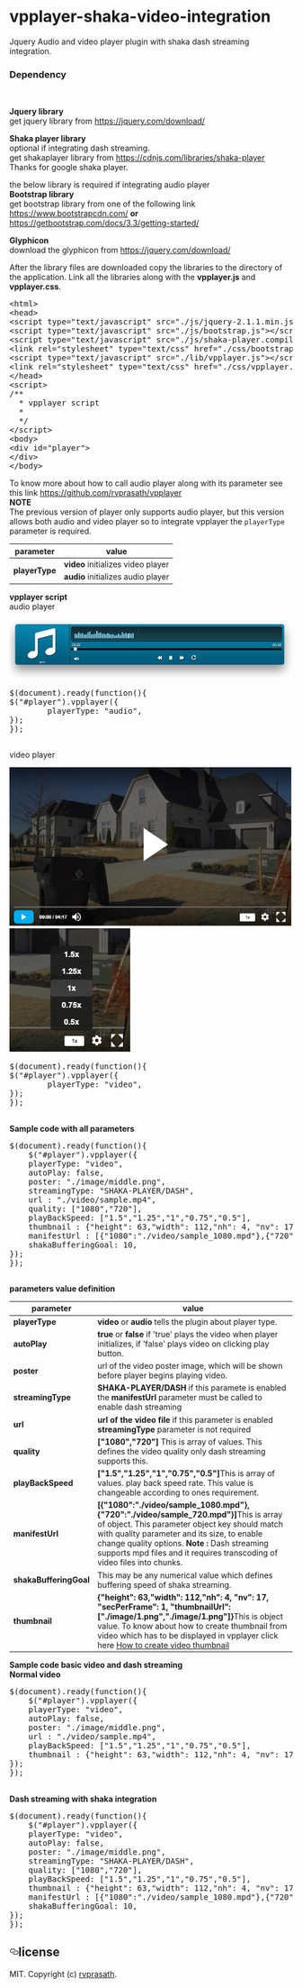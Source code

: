# vpplayer-shaka-video-integration
Jquery Audio and video player plugin with shaka dash streaming integration.

<h3>Dependency</h3><br/>

<b>Jquery library</b><br/>
get jquery library from <a href="https://jquery.com/download/">https://jquery.com/download/</a>

<b>Shaka player library</b><br/>
optional if integrating dash streaming.<br/>
get shakaplayer library from <a href="https://cdnjs.com/libraries/shaka-player">https://cdnjs.com/libraries/shaka-player</a><br/>
Thanks for google shaka player.

the below library is required if integrating audio player<br/>
<b>Bootstrap library</b><br/>
get bootstrap library from one of the following link <a href="https://www.bootstrapcdn.com/">https://www.bootstrapcdn.com/</a> <b>or</b> <a href="https://getbootstrap.com/docs/3.3/getting-started/">https://getbootstrap.com/docs/3.3/getting-started/</a>

<b>Glyphicon</b><br/>
download the glyphicon from <a href="https://jquery.com/download/">https://jquery.com/download/</a>

After the library files are downloaded copy the libraries to the directory of the application.
Link all the libraries along with the <b>vpplayer.js</b> and <b>vpplayer.css</b>.

<pre>
&#x3C;html&#x3E;
&#x3C;head&#x3E;
&#x3C;script type="text/javascript" src="./js/jquery-2.1.1.min.js"&#x3E;&#x3C;/script&#x3E;
&#x3C;script type="text/javascript" src="./js/bootstrap.js"&#x3E;&#x3C;/script&#x3E;
&#x3C;script type="text/javascript" src="./js/shaka-player.compiled.js"&#x3E;&#x3C;/script&#x3E;
&#x3C;link rel="stylesheet" type="text/css" href="./css/bootstrap.css"&#x3E;
&#x3C;script type="text/javascript" src="./lib/vpplayer.js"&#x3E;&#x3C;/script&#x3E;
&#x3C;link rel="stylesheet" type="text/css" href="./css/vpplayer.css"&#x3E;
&#x3C;/head&#x3E;
&#x3C;script&#x3E;
/**
  * vpplayer script
  *
  */
&#x3C;/script&#x3E;
&#x3C;body&#x3E;
&#x3C;div id="player"&#x3E;
&#x3C;/div&#x3E;
&#x3C;/body&#x3E;
</pre>

To know more about how to call audio player along with its parameter see this link <a href="https://github.com/rvprasath/vpplayer">https://github.com/rvprasath/vpplayer</a><br/>
<b>NOTE</b><br/>
The previous version of player only supports audio player, but this version allows both audio and video player
so to integrate vpplayer the <code>playerType</code> parameter is required.<br/>

<table>
<thead>
<tr>
<th>parameter</th>
<th>value</th>
</tr>
</thead>
<tbody>
<tr>
<td rowspan="2"><b>playerType</b></td>
  <td><b>video</b> initializes video player</td>
</tr>
<tr>
<td><b>audio</b> initializes audio player</td>
</tr>
</tbody>
</table>

<b>vpplayer script</b><br/>
audio player

<img src="https://raw.githubusercontent.com/rvprasath/vpplayer-shaka-video-integration/master/screenshots/img3.png"/>

<pre>
$(document).ready(function(){
$("#player").vpplayer({
		playerType: "audio",
});
});
</pre>
<h2></h2>

video player

<img src="https://raw.githubusercontent.com/rvprasath/vpplayer-shaka-video-integration/master/screenshots/img1.png"/>

<img src="https://raw.githubusercontent.com/rvprasath/vpplayer-shaka-video-integration/master/screenshots/img2.png"/>

<pre>
$(document).ready(function(){
$("#player").vpplayer({
		playerType: "video",
});
});
</pre>
<h2></h2>

<b>Sample code with all parameters</b>
<pre>
$(document).ready(function(){
	$("#player").vpplayer({
	playerType: "video",
	autoPlay: false,
	poster: "./image/middle.png",
	streamingType: "SHAKA-PLAYER/DASH",
	url : "./video/sample.mp4",
	quality: ["1080","720"],
	playBackSpeed: ["1.5","1.25","1","0.75","0.5"],
	thumbnail : {"height": 63,"width": 112,"nh": 4, "nv": 17, "secPerFrame": 1, "thumbnailUrl": ["./image/1.png","./image/1.png"]},
	manifestUrl : [{"1080":"./video/sample_1080.mpd"},{"720":"./video/sample_720.mpd"}],
	shakaBufferingGoal: 10,
});
});
</pre>
<h2></h2>

<b>parameters value definition</b>

<table>
<thead>
<tr>
<th>parameter</th>
<th>value</th>
</tr>
</thead>
<tbody>
<tr>
  <td><b>playerType</b></td>
  <td><b>video</b> or <b>audio</b> tells the plugin about player type.</td>
</tr>
<tr>
  <td><b>autoPlay</b></td>
  <td><b>true</b> or <b>false</b> if 'true' plays the video when player initializes, if 'false' plays video on clicking play button.</td>
</tr>
<tr>
  <td><b>poster</b></td>
  <td>url of the video poster image, which will be shown before player begins playing video.</td>
</tr>
<tr>
  <td><b>streamingType</b></td>
  <td><b>SHAKA-PLAYER/DASH</b> if this paramete is enabled the <b>manifestUrl</b> parameter must be called to enable dash streaming</td>
</tr>
<tr>
  <td><b>url</b></td>
  <td><b>url of the video file</b> if this parameter is enabled <b>streamingType</b> parameter is not required</td>
</tr>
<tr>
  <td><b>quality</b></td>
  <td><b>["1080","720"]</b> This is array of values. This defines the video quality only dash streaming supports this.</td>
</tr>
<tr>
  <td><b>playBackSpeed</b></td>
  <td><b>["1.5","1.25","1","0.75","0.5"]</b>This is array of values. play back speed rate. This value is changeable according to ones requirement.</td>
</tr>
<tr>
  <td><b>manifestUrl</b></td>
  <td><b>[{"1080":"./video/sample_1080.mpd"},{"720":"./video/sample_720.mpd"}]</b>This is array of object. This parameter object key should match with quality parameter and its size, to enable change quality options. <b>Note : </b>Dash streaming supports mpd files and it requires transcoding of video files into chunks.</td>
</tr>
<tr>
  <td><b>shakaBufferingGoal</b></td>
  <td>This may be any numerical value which defines buffering speed of shaka streaming.</td>
</tr>
<tr>
  <td><b>thumbnail</b></td>
  <td><b>{"height": 63,"width": 112,"nh": 4, "nv": 17, "secPerFrame": 1, "thumbnailUrl": ["./image/1.png","./image/1.png"]}</b>This is object value. To know about how to create thumbnail from video which has to be displayed in vpplayer click here
 <a href="https://github.com/rvprasath/videothumbnail">How to create video thumbnail</a> </td>
</tr>  
</tbody>
</table>

<b>Sample code basic video and dash streaming</b><br/>
<b>Normal video</b>
<pre>
$(document).ready(function(){
	$("#player").vpplayer({
	playerType: "video",
	autoPlay: false,
	poster: "./image/middle.png",
	url : "./video/sample.mp4",
	playBackSpeed: ["1.5","1.25","1","0.75","0.5"],
	thumbnail : {"height": 63,"width": 112,"nh": 4, "nv": 17, "secPerFrame": 1, "thumbnailUrl": ["./image/1.png","./image/1.png"]},
});
});
</pre>
<h2></h2>

<b>Dash streaming with shaka integration</b>
<pre>
$(document).ready(function(){
	$("#player").vpplayer({
	playerType: "video",
	autoPlay: false,
	poster: "./image/middle.png",
	streamingType: "SHAKA-PLAYER/DASH",
	quality: ["1080","720"],
	playBackSpeed: ["1.5","1.25","1","0.75","0.5"],
	thumbnail : {"height": 63,"width": 112,"nh": 4, "nv": 17, "secPerFrame": 1, "thumbnailUrl": ["./image/1.png","./image/1.png"]},
	manifestUrl : [{"1080":"./video/sample_1080.mpd"},{"720":"./video/sample_720.mpd"}],
	shakaBufferingGoal: 10,
});
});
</pre>

<h2><a href="#license" aria-hidden="true" class="anchor" id="user-content-license"><svg aria-hidden="true" class="octicon octicon-link" height="16" version="1.1" viewBox="0 0 16 16" width="16"><path fill-rule="evenodd" d="M4 9h1v1H4c-1.5 0-3-1.69-3-3.5S2.55 3 4 3h4c1.45 0 3 1.69 3 3.5 0 1.41-.91 2.72-2 3.25V8.59c.58-.45 1-1.27 1-2.09C10 5.22 8.98 4 8 4H4c-.98 0-2 1.22-2 2.5S3 9 4 9zm9-3h-1v1h1c1 0 2 1.22 2 2.5S13.98 12 13 12H9c-.98 0-2-1.22-2-2.5 0-.83.42-1.64 1-2.09V6.25c-1.09.53-2 1.84-2 3.25C6 11.31 7.55 13 9 13h4c1.45 0 3-1.69 3-3.5S14.5 6 13 6z"></path></svg></a>license</h2>
<p>MIT. Copyright (c) <a href="https://github.com/rvprasath/" rel="nofollow">rvprasath</a>.</p>
